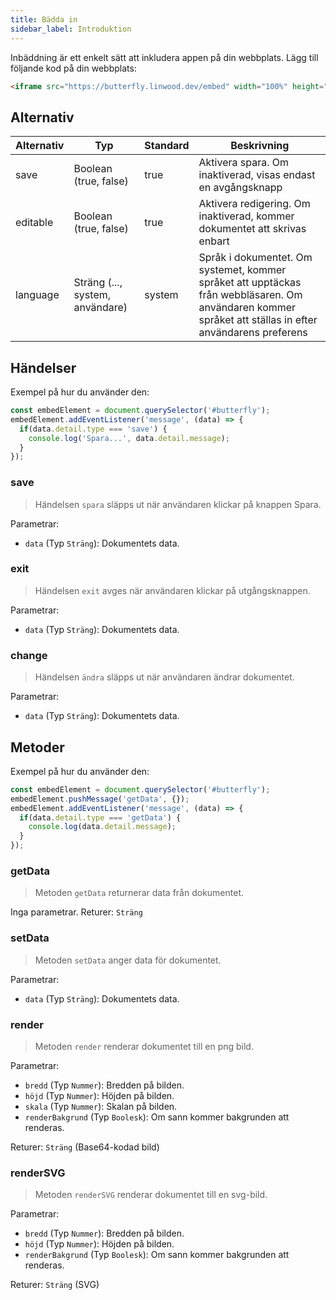 ```yaml
---
title: Bädda in
sidebar_label: Introduktion
---
```


Inbäddning är ett enkelt sätt att inkludera appen på din webbplats. Lägg till följande kod på din webbplats:

```html
<iframe src="https://butterfly.linwood.dev/embed" width="100%" height="500px" allowtransparency="true"></iframe>
```

## Alternativ

| Alternativ | Typ                             | Standard | Beskrivning                                                                                                                                             |
| ---------- | ------------------------------- | -------- | ------------------------------------------------------------------------------------------------------------------------------------------------------- |
| save       | Boolean (true, false)           | true     | Aktivera spara. Om inaktiverad, visas endast en avgångsknapp                                                                                            |
| editable   | Boolean (true, false)           | true     | Aktivera redigering. Om inaktiverad, kommer dokumentet att skrivas enbart                                                                               |
| language   | Sträng (..., system, användare) | system   | Språk i dokumentet. Om systemet, kommer språket att upptäckas från webbläsaren. Om användaren kommer språket att ställas in efter användarens preferens |

## Händelser

Exempel på hur du använder den:

```javascript
const embedElement = document.querySelector('#butterfly');
embedElement.addEventListener('message', (data) => {
  if(data.detail.type === 'save') {
    console.log('Spara...', data.detail.message);
  }
});
```

### save

> Händelsen `spara` släpps ut när användaren klickar på knappen Spara.

Parametrar:

* `data` (Typ `Sträng`): Dokumentets data.

### exit

> Händelsen `exit` avges när användaren klickar på utgångsknappen.

Parametrar:

* `data` (Typ `Sträng`): Dokumentets data.

### change

> Händelsen `ändra` släpps ut när användaren ändrar dokumentet.

Parametrar:

* `data` (Typ `Sträng`): Dokumentets data.

## Metoder

Exempel på hur du använder den:

```javascript
const embedElement = document.querySelector('#butterfly');
embedElement.pushMessage('getData', {});
embedElement.addEventListener('message', (data) => {
  if(data.detail.type === 'getData') {
    console.log(data.detail.message);
  }
});
```

### getData

> Metoden `getData` returnerar data från dokumentet.

Inga parametrar. Returer: `Sträng`

### setData

> Metoden `setData` anger data för dokumentet.

Parametrar:

* `data` (Typ `Sträng`): Dokumentets data.

### render

> Metoden `render` renderar dokumentet till en png bild.

Parametrar:

* `bredd` (Typ `Nummer`): Bredden på bilden.
* `höjd` (Typ `Nummer`): Höjden på bilden.
* `skala` (Typ `Nummer`): Skalan på bilden.
* `renderBakgrund` (Typ `Boolesk`): Om sann kommer bakgrunden att renderas.

Returer: `Sträng` (Base64-kodad bild)

### renderSVG

> Metoden `renderSVG` renderar dokumentet till en svg-bild.

Parametrar:

* `bredd` (Typ `Nummer`): Bredden på bilden.
* `höjd` (Typ `Nummer`): Höjden på bilden.
* `renderBakgrund` (Typ `Boolesk`): Om sann kommer bakgrunden att renderas.

Returer: `Sträng` (SVG)
